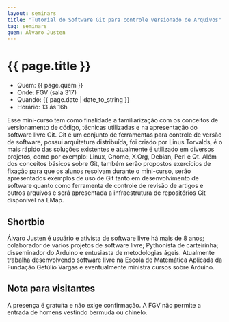 ```yaml
---
layout: seminars
title: "Tutorial do Software Git para controle versionado de Arquivos"
tag: seminars
quem: Álvaro Justen
---
```


# {{ page.title }}

- Quem: {{ page.quem }}
- Onde:  FGV (sala 317)
- Quando: {{ page.date | date_to_string }}
- Horário: 13 ás 16h

Esse mini-curso tem como finalidade a familiarização com os
conceitos de versionamento de código, técnicas utilizadas e na
apresentação do software livre Git. Git é um conjunto de ferramentas
para controle de versão de software, possui arquitetura distribuída,
foi criado por Linus Torvalds, é o mais rápido das soluções existentes
e atualmente é utilizado em diversos projetos, como por exemplo:
Linux, Gnome, X.Org, Debian, Perl e Qt.
Além dos conceitos básicos sobre Git, também serão propostos
exercícios de fixação para que os alunos resolvam durante o
mini-curso, serão apresentados exemplos de uso de Git tanto em
desenvolvimento de software quanto como ferramenta de controle de
revisão de artigos e outros arquivos e será apresentada a
infraestrutura de repositórios Git disponível na EMap.
 
## Shortbio

Álvaro Justen é usuário e ativista de software livre há mais de 8
anos; colaborador de vários projetos de software livre; Pythonista de
carteirinha; disseminador do Arduino e entusiasta de metodologias
ágeis. Atualmente trabalha desenvolvendo software livre na Escola de
Matemática Aplicada da Fundação Getúlio Vargas e eventualmente
ministra cursos sobre Arduino.

## Nota para visitantes

A presença é gratuíta e não exige confirmação. A FGV não permite a
entrada de homens vestindo bermuda ou chinelo.
